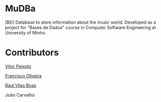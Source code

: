 # MuDBa
[BD] Database to store information about the music world. Developed as a project for "Bases de Dados" course in Computer Software Engineering at University of Minho.

# Contributors

[Vitor Peixoto](https://github.com/VitorPeixoto97)

[Francisco Oliveira](https://github.com/Tibblue)

[Raul Vilas Boas](https://github.com/MrBoas)

João Carvalho
